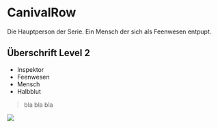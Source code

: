# CanivalRow
Die Hauptperson der Serie. Ein Mensch der sich als Feenwesen entpupt.
## Überschrift Level 2
* Inspektor
* Feenwesen
* Mensch
* Halbblut
> bla bla bla
<img src="https://s-cdn.serienjunkies.de/carnival-row/hdtv.webp"/>
